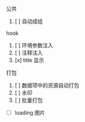公共

1. [ ] 自动成组

hook

1. [ ] 环境参数注入
2. [ ] 注释注入
3. [x] title 显示

打包

1. [ ] 数据项中的资源自动打包
2. [ ] 水印
3. [ ] 批量打包

-   [ ] loading 图片
